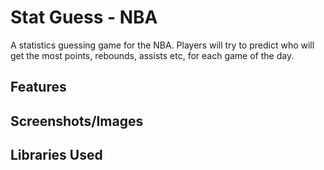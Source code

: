 # Stat Guess - NBA
A statistics guessing game for the NBA. Players will try to predict who will get the most points, rebounds, assists etc, for each game of the day.
## Features
## Screenshots/Images
## Libraries Used
